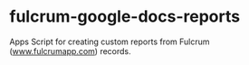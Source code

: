 # fulcrum-google-docs-reports
Apps Script for creating custom reports from Fulcrum (www.fulcrumapp.com) records.
